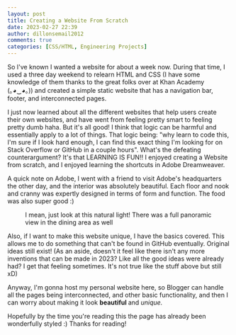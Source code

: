 ```yaml
---
layout: post
title: Creating a Website From Scratch
date: 2023-02-27 22:39
author: dillonsemail2012
comments: true
categories: [CSS/HTML, Engineering Projects]
---
```

<!-- wp:paragraph -->
<p>So I've known I wanted a website for about a week now. During that time, I used a three day weekend to relearn HTML and CSS (I have some knowledge of them thanks to the great folks over at Khan Academy (｡⁠◕⁠‿⁠◕⁠｡)) and created a simple static website that has a navigation bar, footer, and interconnected pages.</p>
<!-- /wp:paragraph -->

<!-- wp:paragraph -->
<p>I just now learned about all the different websites that help users create their own websites, and have went from feeling pretty smart to feeling pretty dumb haha. But it's all good! I think that logic can be harmful and essentially apply to a lot of things. That logic being: "why learn to code this, I'm sure if I look hard enough, I can find this exact thing I'm looking for on Stack Overflow or GitHub in a couple hours". What's the defeating counterargument? It's that LEARNING IS FUN!! I enjoyed creating a Website from scratch, and I enjoyed learning the shortcuts in Adobe Dreamweaver.&nbsp;</p>
<!-- /wp:paragraph -->

<!-- wp:paragraph -->
<p>A quick note on Adobe, I went with a friend to visit Adobe's headquarters the other day, and the interior was absolutely beautiful. Each floor and nook and cranny was expertly designed in terms of form and function. The food was also super good :)</p>
<!-- /wp:paragraph -->

<!-- wp:image {"align":"full","style":{"border":{"radius":"0px"}},"className":"is-style-rounded"} -->
<figure class="wp-block-image alignfull has-custom-border is-style-rounded"><img src="https://lh5.googleusercontent.com/QMwIEtotCaTy7HQhM_e6AMm7ZagCR_Jj3iHt6ve9icX2fZ7E70bYWd4rRTiDvAMDriQ_L9rs1sUOB7ZFgv9iXnJWv215UAHxW569cnEi-LLY6m-h8LY6klAIv5uTnSDq9qgn4WdJHbfspaOQQb1eEH0" alt="" style="border-radius:0px" /><figcaption class="wp-element-caption">I mean, just look at this natural light! There was a full panoramic view in the dining area as well</figcaption></figure>
<!-- /wp:image -->

<!-- wp:paragraph -->
<p>Also, if I want to make this website unique, I have the basics covered. This allows me to do something that can't be found in GitHub eventually. Original ideas still exist! (As an aside, doesn't it feel like there isn't any more inventions that can be made in 2023? Like all the good ideas were already had? I get that feeling sometimes. It's not true like the stuff above but still xD)</p>
<!-- /wp:paragraph -->

<!-- wp:paragraph -->
<p>Anyway, I'm gonna host my personal website here, so Blogger can handle all the pages being interconnected, and other basic functionality, and then I can worry about making it look <strong>beautiful </strong>and <em>unique.&nbsp;</em></p>
<!-- /wp:paragraph -->

<!-- wp:paragraph -->
<p>Hopefully by the time you're reading this the page has already been wonderfully styled :) Thanks for reading!</p>
<!-- /wp:paragraph -->
